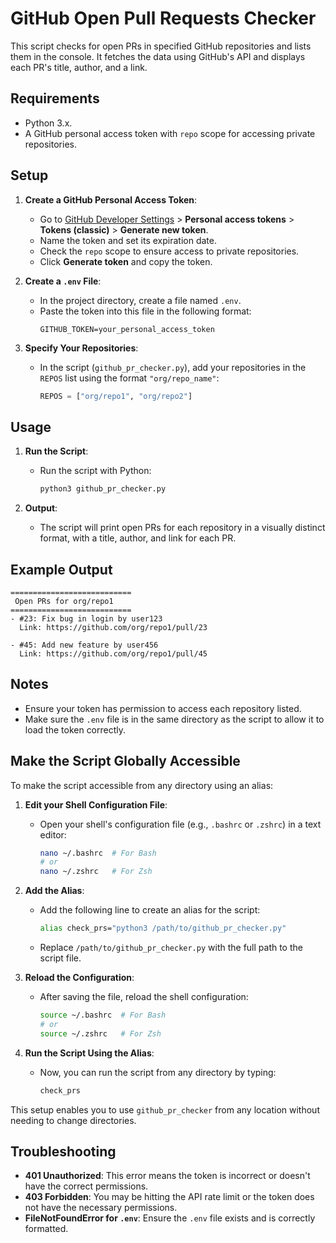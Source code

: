 # GitHub Open Pull Requests Checker

This script checks for open PRs in specified GitHub repositories and lists them in the console. It fetches the data using GitHub's API and displays each PR's title, author, and a link.

## Requirements

- Python 3.x.
- A GitHub personal access token with `repo` scope for accessing private repositories.

## Setup

1. **Create a GitHub Personal Access Token**:
   - Go to [GitHub Developer Settings](https://github.com/settings/tokens) > **Personal access tokens** > **Tokens (classic)** > **Generate new token**.
   - Name the token and set its expiration date.
   - Check the `repo` scope to ensure access to private repositories.
   - Click **Generate token** and copy the token.

2. **Create a `.env` File**:
   - In the project directory, create a file named `.env`.
   - Paste the token into this file in the following format:
     ```plaintext
     GITHUB_TOKEN=your_personal_access_token
     ```

3. **Specify Your Repositories**:
   - In the script (`github_pr_checker.py`), add your repositories in the `REPOS` list using the format `"org/repo_name"`:
     ```python
     REPOS = ["org/repo1", "org/repo2"]
     ```

## Usage

1. **Run the Script**:
   - Run the script with Python:
     ```bash
     python3 github_pr_checker.py
     ```

2. **Output**:
   - The script will print open PRs for each repository in a visually distinct format, with a title, author, and link for each PR.

## Example Output

```
===========================
 Open PRs for org/repo1
===========================
- #23: Fix bug in login by user123
  Link: https://github.com/org/repo1/pull/23

- #45: Add new feature by user456
  Link: https://github.com/org/repo1/pull/45
```

## Notes

- Ensure your token has permission to access each repository listed.
- Make sure the `.env` file is in the same directory as the script to allow it to load the token correctly.

## Make the Script Globally Accessible

To make the script accessible from any directory using an alias:

1. **Edit your Shell Configuration File**:
   - Open your shell's configuration file (e.g., `.bashrc` or `.zshrc`) in a text editor:
     ```bash
     nano ~/.bashrc  # For Bash
     # or
     nano ~/.zshrc   # For Zsh
     ```

2. **Add the Alias**:
   - Add the following line to create an alias for the script:
     ```bash
     alias check_prs="python3 /path/to/github_pr_checker.py"
     ```
   - Replace `/path/to/github_pr_checker.py` with the full path to the script file.

3. **Reload the Configuration**:
   - After saving the file, reload the shell configuration:
     ```bash
     source ~/.bashrc  # For Bash
     # or
     source ~/.zshrc   # For Zsh
     ```

4. **Run the Script Using the Alias**:
   - Now, you can run the script from any directory by typing:
     ```bash
     check_prs
     ``` 

This setup enables you to use `github_pr_checker` from any location without needing to change directories.

## Troubleshooting

- **401 Unauthorized**: This error means the token is incorrect or doesn't have the correct permissions.
- **403 Forbidden**: You may be hitting the API rate limit or the token does not have the necessary permissions.
- **FileNotFoundError for `.env`**: Ensure the `.env` file exists and is correctly formatted.
